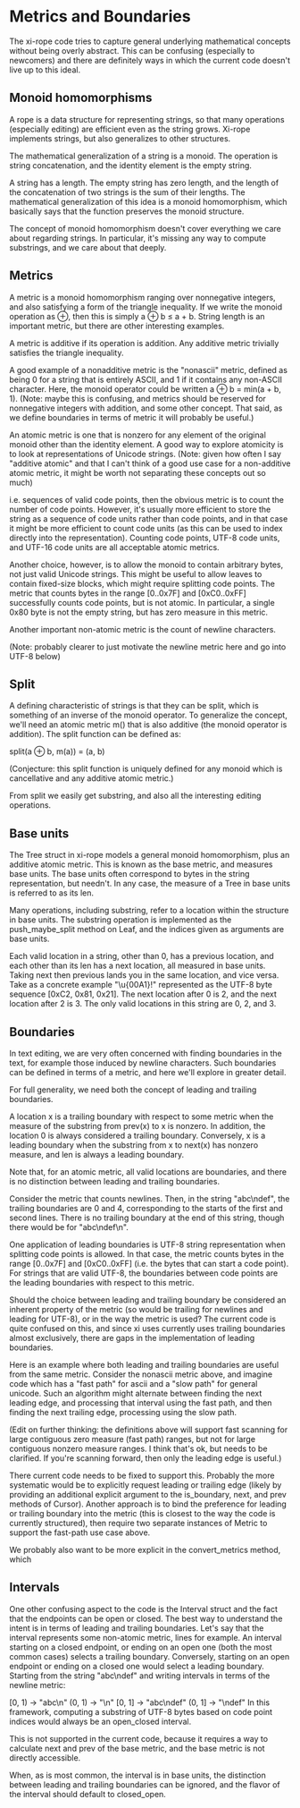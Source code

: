# Metrics and Boundaries
The xi-rope code tries to capture general underlying mathematical concepts without being overly abstract. This can be confusing (especially to newcomers) and there are definitely ways in which the current code doesn't live up to this ideal.

## Monoid homomorphisms
A rope is a data structure for representing strings, so that many operations (especially editing) are efficient even as the string grows. Xi-rope implements strings, but also generalizes to other structures.

The mathematical generalization of a string is a monoid. The operation is string concatenation, and the identity element is the empty string.

A string has a length. The empty string has zero length, and the length of the concatenation of two strings is the sum of their lengths. The mathematical generalization of this idea is a monoid homomorphism, which basically says that the function preserves the monoid structure.

The concept of monoid homomorphism doesn't cover everything we care about regarding strings. In particular, it's missing any way to compute substrings, and we care about that deeply.

## Metrics
A metric is a monoid homomorphism ranging over nonnegative integers, and also satisfying a form of the triangle inequality. If we write the monoid operation as ⊕, then this is simply a ⊕ b ≤ a + b. String length is an important metric, but there are other interesting examples.

A metric is additive if its operation is addition. Any additive metric trivially satisfies the triangle inequality.

A good example of a nonadditive metric is the "nonascii" metric, defined as being 0 for a string that is entirely ASCII, and 1 if it contains any non-ASCII character. Here, the monoid operator could be written a ⊕ b = min(a + b, 1). (Note: maybe this is confusing, and metrics should be reserved for nonnegative integers with addition, and some other concept. That said, as we define boundaries in terms of metric it will probably be useful.)

An atomic metric is one that is nonzero for any element of the original monoid other than the identity element. A good way to explore atomicity is to look at representations of Unicode strings. (Note: given how often I say "additive atomic" and that I can't think of a good use case for a non-additive atomic metric, it might be worth not separating these concepts out so much)

 i.e. sequences of valid code points, then the obvious metric is to count the number of code points. However, it's usually more efficient to store the string as a sequence of code units rather than code points, and in that case it might be more efficient to count code units (as this can be used to index directly into the representation). Counting code points, UTF-8 code units, and UTF-16 code units are all acceptable atomic metrics.

Another choice, however, is to allow the monoid to contain arbitrary bytes, not just valid Unicode strings. This might be useful to allow leaves to contain fixed-size blocks, which might require splitting code points. The metric that counts bytes in the range [0..0x7F] and [0xC0..0xFF] successfully counts code points, but is not atomic. In particular, a single 0x80 byte is not the empty string, but has zero measure in this metric.

Another important non-atomic metric is the count of newline characters.

(Note: probably clearer to just motivate the newline metric here and go into UTF-8 below)

## Split
A defining characteristic of strings is that they can be split, which is something of an inverse of the monoid operator. To generalize the concept, we'll need an atomic metric m() that is also additive (the monoid operator is addition). The split function can be defined as:

split(a ⊕ b, m(a)) = (a, b)

(Conjecture: this split function is uniquely defined for any monoid which is cancellative and any additive atomic metric.)

From split we easily get substring, and also all the interesting editing operations.

## Base units
The Tree struct in xi-rope models a general monoid homomorphism, plus an additive atomic metric. This is known as the base metric, and measures base units. The base units often correspond to bytes in the string representation, but needn't. In any case, the measure of a Tree in base units is referred to as its len.

Many operations, including substring, refer to a location within the structure in base units. The substring operation is implemented as the push_maybe_split method on Leaf, and the indices given as arguments are base units.

Each valid location in a string, other than 0, has a previous location, and each other than its len has a next location, all measured in base units. Taking next then previous lands you in the same location, and vice versa. Take as a concrete example "\u{00A1}!" represented as the UTF-8 byte sequence [0xC2, 0x81, 0x21]. The next location after 0 is 2, and the next location after 2 is 3. The only valid locations in this string are 0, 2, and 3.

## Boundaries
In text editing, we are very often concerned with finding boundaries in the text, for example those induced by newline characters. Such boundaries can be defined in terms of a metric, and here we'll explore in greater detail.

For full generality, we need both the concept of leading and trailing boundaries.

A location x is a trailing boundary with respect to some metric when the measure of the substring from prev(x) to x is nonzero. In addition, the location 0 is always considered a trailing boundary. Conversely, x is a leading boundary when the substring from x to next(x) has nonzero measure, and len is always a leading boundary.

Note that, for an atomic metric, all valid locations are boundaries, and there is no distinction between leading and trailing boundaries.

Consider the metric that counts newlines. Then, in the string "abc\ndef", the trailing boundaries are 0 and 4, corresponding to the starts of the first and second lines. There is no trailing boundary at the end of this string, though there would be for "abc\ndef\n".

One application of leading boundaries is UTF-8 string representation when splitting code points is allowed. In that case, the metric counts bytes in the range [0..0x7F] and [0xC0..0xFF] (i.e. the bytes that can start a code point). For strings that are valid UTF-8, the boundaries between code points are the leading boundaries with respect to this metric.

Should the choice between leading and trailing boundary be considered an inherent property of the metric (so would be trailing for newlines and leading for UTF-8), or in the way the metric is used? The current code is quite confused on this, and since xi uses currently uses trailing boundaries almost exclusively, there are gaps in the implementation of leading boundaries.

Here is an example where both leading and trailing boundaries are useful from the same metric. Consider the nonascii metric above, and imagine code which has a "fast path" for ascii and a "slow path" for general unicode. Such an algorithm might alternate between finding the next leading edge, and processing that interval using the fast path, and then finding the next trailing edge, processing using the slow path.

(Edit on further thinking: the definitions above will support fast scanning for large contiguous zero measure (fast path) ranges, but not for large contiguous nonzero measure ranges. I think that's ok, but needs to be clarified. If you're scanning forward, then only the leading edge is useful.)

There current code needs to be fixed to support this. Probably the more systematic would be to explicitly request leading or trailing edge (likely by providing an additional explicit argument to the is_boundary, next, and prev methods of Cursor). Another approach is to bind the preference for leading or trailing boundary into the metric (this is closest to the way the code is currently structured), then require two separate instances of Metric to support the fast-path use case above.

We probably also want to be more explicit in the convert_metrics method, which

## Intervals
One other confusing aspect to the code is the Interval struct and the fact that the endpoints can be open or closed. The best way to understand the intent is in terms of leading and trailing boundaries. Let's say that the interval represents some non-atomic metric, lines for example. An interval starting on a closed endpoint, or ending on an open one (both the most common cases) selects a trailing boundary. Conversely, starting on an open endpoint or ending on a closed one would select a leading boundary. Starting from the string "abc\ndef" and writing intervals in terms of the newline metric:

[0, 1) -> "abc\n"
(0, 1) -> "\n"
[0, 1] -> "abc\ndef"
(0, 1] -> "\ndef"
In this framework, computing a substring of UTF-8 bytes based on code point indices would always be an open_closed interval.

This is not supported in the current code, because it requires a way to calculate next and prev of the base metric, and the base metric is not directly accessible.

When, as is most common, the interval is in base units, the distinction between leading and trailing boundaries can be ignored, and the flavor of the interval should default to closed_open.
